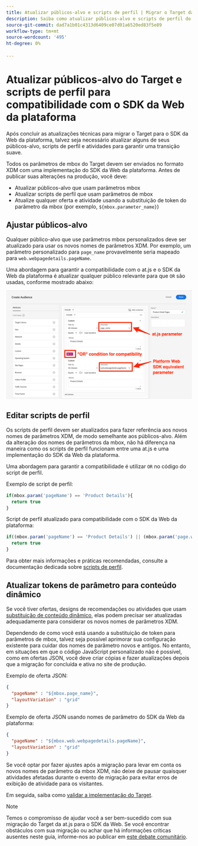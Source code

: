 ```yaml
---
title: Atualizar públicos-alvo e scripts de perfil | Migrar o Target da at.js 2.x para o SDK da Web
description: Saiba como atualizar públicos-alvo e scripts de perfil do Adobe Target para compatibilidade com o Experience Platform Web SDK.
source-git-commit: dad7a1b01c4313d6409ce07d01a6520ed83f5e89
workflow-type: tm+mt
source-wordcount: '495'
ht-degree: 0%

---
```


# Atualizar públicos-alvo do Target e scripts de perfil para compatibilidade com o SDK da Web da plataforma

Após concluir as atualizações técnicas para migrar o Target para o SDK da Web da plataforma, talvez seja necessário atualizar alguns de seus públicos-alvo, scripts de perfil e atividades para garantir uma transição suave.

Todos os parâmetros de mbox do Target devem ser enviados no formato XDM com uma implementação do SDK da Web da plataforma. Antes de publicar suas alterações na produção, você deve:

* Atualizar públicos-alvo que usam parâmetros mbox
* Atualizar scripts de perfil que usam parâmetros de mbox
* Atualize qualquer oferta e atividade usando a substituição de token do parâmetro da mbox (por exemplo, `${mbox.parameter_name}`)

## Ajustar públicos-alvo

Qualquer público-alvo que use parâmetros mbox personalizados deve ser atualizado para usar os novos nomes de parâmetros XDM. Por exemplo, um parâmetro personalizado para `page_name` provavelmente seria mapeado para `web.webpagedetails.pageName`.

Uma abordagem para garantir a compatibilidade com o at.js e o SDK da Web da plataforma é atualizar qualquer público relevante para que `OR` são usadas, conforme mostrado abaixo:

![Como visualizar a atualização de um público-alvo do Target para compatibilidade com o SDK da Web da plataforma](assets/target-audience-update.png)

## Editar scripts de perfil

Os scripts de perfil devem ser atualizados para fazer referência aos novos nomes de parâmetros XDM, de modo semelhante aos públicos-alvo. Além da alteração dos nomes de parâmetros da mbox, não há diferença na maneira como os scripts de perfil funcionam entre uma at.js e uma implementação do SDK da Web da plataforma.

Uma abordagem para garantir a compatibilidade é utilizar `OR` no código do script de perfil.

Exemplo de script de perfil:

```Javascript
if(mbox.param('pageName') == 'Product Details'){
  return true
}
```

Script de perfil atualizado para compatibilidade com o SDK da Web da plataforma:

```Javascript
if((mbox.param('pageName') == 'Product Details') || (mbox.param('page.webpagedetails.pageName') =='Product Details')){
  return true
}
```

Para obter mais informações e práticas recomendadas, consulte a documentação dedicada sobre [scripts de perfil](https://experienceleague.adobe.com/docs/target/using/audiences/visitor-profiles/profile-parameters.html).

## Atualizar tokens de parâmetro para conteúdo dinâmico

Se você tiver ofertas, designs de recomendações ou atividades que usam [substituição de conteúdo dinâmico](https://experienceleague.adobe.com/docs/target/using/experiences/offers/passing-profile-attributes-to-the-html-offer.html), elas podem precisar ser atualizadas adequadamente para considerar os novos nomes de parâmetros XDM.

Dependendo de como você está usando a substituição de token para parâmetros de mbox, talvez seja possível aprimorar sua configuração existente para cuidar dos nomes de parâmetro novos e antigos. No entanto, em situações em que o código JavaScript personalizado não é possível, como em ofertas JSON, você deve criar cópias e fazer atualizações depois que a migração for concluída e ativa no site de produção.

Exemplo de oferta JSON:

```JSON
{
  "pageName" : "${mbox.page_name}",
  "layoutVariation" : "grid"
}
```

Exemplo de oferta JSON usando nomes de parâmetro do SDK da Web da plataforma:

```JSON
{
  "pageName" : "${mbox.web.webpagedetails.pageName}",
  "layoutVariation" : "grid"
}
```

Se você optar por fazer ajustes após a migração para levar em conta os novos nomes de parâmetro da mbox XDM, não deixe de pausar quaisquer atividades afetadas durante o evento de migração para evitar erros de exibição de atividade para os visitantes.

Em seguida, saiba como [validar a implementação do Target](validate.md).

>[!NOTE]
>
>Temos o compromisso de ajudar você a ser bem-sucedido com sua migração do Target da at.js para o SDK da Web. Se você encontrar obstáculos com sua migração ou achar que há informações críticas ausentes neste guia, informe-nos ao publicar em [este debate comunitário](https://experienceleaguecommunities.adobe.com/t5/adobe-experience-platform-launch/tutorial-discussion-implement-adobe-experience-cloud-with-web/td-p/444996).